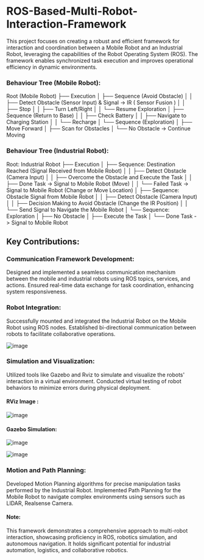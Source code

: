 # ROS-Based-Multi-Robot-Interaction-Framework


This project focuses on creating a robust and efficient framework for interaction and coordination between a Mobile Robot and an Industrial Robot, leveraging the capabilities of the Robot Operating System (ROS). The framework enables synchronized task execution and improves operational efficiency in dynamic environments.

### Behaviour Tree (Mobile Robot):

Root (Mobile Robot)
├── Execution
│   ├── Sequence (Avoid Obstacle)
│   │   ├── Detect Obstacle (Sensor Input)  & Signal -> IR ( Sensor Fusion )
│   │   ├── Stop
│   │   ├── Turn Left/Right
│   │   └── Resume Exploration
│   ├── Sequence (Return to Base)
│   │   ├── Check Battery
│   │   ├── Navigate to Charging Station
│   │   └── Recharge
│   └── Sequence (Exploration)
│       ├── Move Forward
│       ├── Scan for Obstacles
│       └── No Obstacle -> Continue Moving

### Behaviour Tree (Industrial Robot):

Root: Industrial Robot
├── Execution
│   ├── Sequence: Destination Reached (Signal Received from Mobile Robot)
│   │   ├── Detect Obstacle (Camera Input)
│   │   ├── Overcome the Obstacle and Execute the Task
│   │   ├── Done Task -> Signal to Mobile Robot (Move) 
│   │   └── Failed Task -> Signal to Mobile Robot (Change or Move Location)
│   ├── Sequence: Obstacle Signal from Mobile Robot
│   │   ├── Detect Obstacle (Camera Input)
│   │   ├── Decision Making to Avoid Obstacle (Change the IR Position)
│   │   └── Send Signal to Navigate the Mobile Robot
│   └── Sequence: Exploration
│       ├── No Obstacle
│       ├── Execute the Task
│       └── Done Task -> Signal to Mobile Robot

## Key Contributions:
### Communication Framework Development:

Designed and implemented a seamless communication mechanism between the mobile and industrial robots using ROS topics, services, and actions.
Ensured real-time data exchange for task coordination, enhancing system responsiveness.

### Robot Integration:

Successfully mounted and integrated the Industrial Robot on the Mobile Robot using ROS nodes.
Established bi-directional communication between robots to facilitate collaborative operations.

![image](https://github.com/user-attachments/assets/a85f03ef-8eee-4877-9f6d-dbfb27e68d86)

### Simulation and Visualization:

Utilized tools like Gazebo and Rviz to simulate and visualize the robots' interaction in a virtual environment.
Conducted virtual testing of robot behaviors to minimize errors during physical deployment.

#### RViz Image :

![image](https://github.com/user-attachments/assets/9dd51b84-a455-4a75-beac-d05b7b2a8330)

#### Gazebo Simulation:

![image](https://github.com/user-attachments/assets/c9dcc06a-9f11-4974-a880-445e85edbb1a)

![image](https://github.com/user-attachments/assets/a0298f99-1862-46a8-94f0-8753d3ce3281)


### Motion and Path Planning:

Developed Motion Planning algorithms for precise manipulation tasks performed by the Industrial Robot.
Implemented Path Planning for the Mobile Robot to navigate complex environments using sensors such as LIDAR, Realsense Camera.

#### Note:
This framework demonstrates a comprehensive approach to multi-robot interaction, showcasing proficiency in ROS, robotics simulation, and autonomous navigation. It holds significant potential for industrial automation, logistics, and collaborative robotics.
